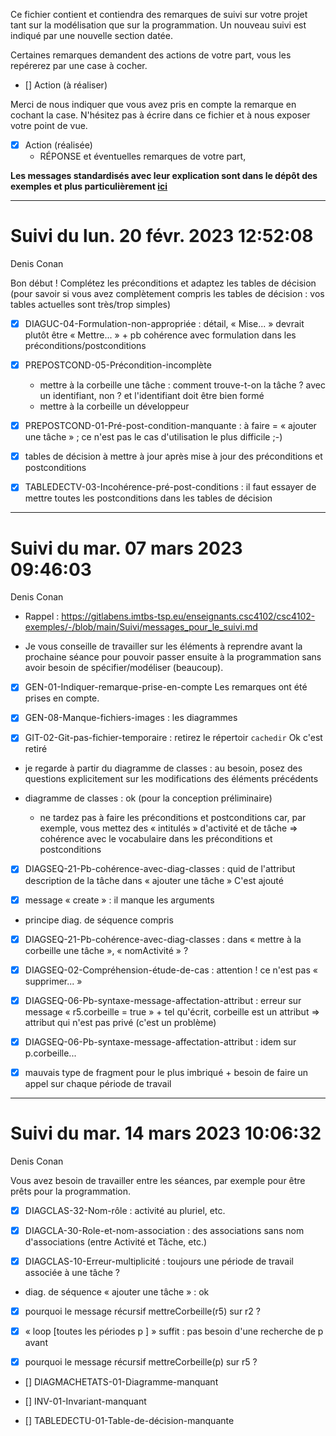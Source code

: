 Ce fichier contient et contiendra des remarques de suivi sur votre
projet tant sur la modélisation que sur la programmation. Un nouveau
suivi est indiqué par une nouvelle section datée.

Certaines remarques demandent des actions de votre part, vous les
repérerez par une case à cocher.

- []  Action (à réaliser) 

Merci de nous indiquer que vous avez pris en compte la remarque en
cochant la case. N'hésitez pas à écrire dans ce fichier et à nous
exposer votre point de vue.

- [x] Action (réalisée)
    - RÉPONSE et éventuelles remarques de votre part, 
 
**Les messages standardisés avec leur explication sont dans le dépôt des exemples et plus particulièrement [ici](https://gitlabens.imtbs-tsp.eu/enseignants.csc4102/csc4102-exemples/-/blob/main/Suivi/messages_pour_le_suivi.md)**

---
# Suivi du lun. 20 févr. 2023 12:52:08
Denis Conan

Bon début !
Complétez les préconditions et adaptez les tables de décision (pour savoir si vous avez complètement compris les tables de décision : vos tables actuelles sont très/trop simples)

* [X] DIAGUC-04-Formulation-non-appropriée : détail, « Mise... » devrait plutôt être « Mettre... » + pb cohérence avec formulation dans les préconditions/postconditions

* [X] PREPOSTCOND-05-Précondition-incomplète
    * mettre à la corbeille une tâche : comment trouve-t-on la tâche ? avec un identifiant, non ? et l'identifiant doit être bien formé
    * mettre à la corbeille un développeur

* [X] PREPOSTCOND-01-Pré-post-condition-manquante : à faire = « ajouter une tâche » ; ce n'est pas le cas d'utilisation le plus difficile ;-)
 
* [X] tables de décision à mettre à jour après mise à jour des préconditions et postconditions

* [X] TABLEDECTV-03-Incohérence-pré-post-conditions : il faut essayer de mettre toutes les postconditions dans les tables de décision
 
---
# Suivi du mar. 07 mars 2023 09:46:03
Denis Conan
 
* Rappel : https://gitlabens.imtbs-tsp.eu/enseignants.csc4102/csc4102-exemples/-/blob/main/Suivi/messages_pour_le_suivi.md

* Je vous conseille de travailler sur les éléments à reprendre avant
  la prochaine séance pour pouvoir passer ensuite à la programmation
  sans avoir besoin de spécifier/modéliser (beaucoup).

* [X] GEN-01-Indiquer-remarque-prise-en-compte
Les remarques ont été prises en compte.

* [X] GEN-08-Manque-fichiers-images : les diagrammes

* [X] GIT-02-Git-pas-fichier-temporaire : retirez le répertoir `cachedir`
Ok c'est retiré

* je regarde à partir du diagramme de classes : au besoin, posez des
  questions explicitement sur les modifications des éléments
  précédents

* diagramme de classes : ok (pour la conception préliminaire)
    * ne tardez pas à faire les préconditions et postconditions car,
      par exemple, vous mettez des « intitulés » d'activité et de
      tâche => cohérence avec le vocabulaire dans les préconditions et
      postconditions

* [X] DIAGSEQ-21-Pb-cohérence-avec-diag-classes : quid de l'attribut
  description de la tâche dans « ajouter une tâche »
C'est ajouté

* [X] message « create » : il manque les arguments

* principe diag. de séquence compris

* [X] DIAGSEQ-21-Pb-cohérence-avec-diag-classes : dans « mettre à la
  corbeille une tâche », « nomActivité » ?
  
* [X] DIAGSEQ-02-Compréhension-étude-de-cas : attention ! ce n'est pas
  « supprimer... »

* [X] DIAGSEQ-06-Pb-syntaxe-message-affectation-attribut : erreur sur
  message « r5.corbeille = true » + tel qu'écrit, corbeille est un
  attribut => attribut qui n'est pas privé (c'est un problème)

* [X] DIAGSEQ-06-Pb-syntaxe-message-affectation-attribut : idem sur
  p.corbeille...

* [X] mauvais type de fragment pour le plus imbriqué + besoin de faire
  un appel sur chaque période de travail 
---
# Suivi du mar. 14 mars 2023 10:06:32
Denis Conan

Vous avez besoin de travailler entre les séances, par exemple pour
être prêts pour la programmation.

* [X] DIAGCLAS-32-Nom-rôle : activité au pluriel, etc.

* [X] DIAGCLA-30-Role-et-nom-association : des associations sans nom
  d'associations (entre Activité et Tâche, etc.)
  
* [X] DIAGCLAS-10-Erreur-multiplicité : toujours une période de travail
  associée à une tâche ?

* diag. de séquence « ajouter une tâche » : ok

* [X] pourquoi le message récursif mettreCorbeille(r5) sur r2 ?

* [X] « loop [toutes les périodes p ] » suffit : pas besoin d'une
  recherche de p avant

* [X] pourquoi le message récursif mettreCorbeille(p) sur r5 ?

* [] DIAGMACHETATS-01-Diagramme-manquant

* [] INV-01-Invariant-manquant

* [] TABLEDECTU-01-Table-de-décision-manquante
